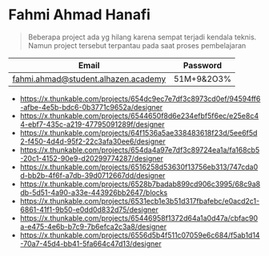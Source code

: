 # Fahmi Ahmad Hanafi 

>Beberapa project ada yg hilang karena sempat terjadi kendala teknis. Namun project tersebut terpantau pada saat proses pembelajaran

|Email|Password|
|---|---|
|fahmi.ahmad@student.alhazen.academy|51M+9&2O3%|

- https://x.thunkable.com/projects/654dc9ec7e7df3c8973cd0ef/94594ff6-afbe-4e5b-bdc6-0b3771c9652a/designer
- https://x.thunkable.com/projects/6544650f8d6e234efbf5f6ec/e25e8c44-ebf7-435c-a219-47795091289f/designer
- https://x.thunkable.com/projects/64f1536a5ae338483618f23d/5ee6f5d2-f450-4d4d-95f2-22c3afa30ee6/designer
- https://x.thunkable.com/projects/654da4a97e7df3c89724ea1a/fa168cb5-20c1-4152-90e9-d20299774287/designer
- https://x.thunkable.com/projects/6516258d53630f13756eb313/747cda0d-bb2b-4f6f-a7db-39d0712667dd/designer
- https://x.thunkable.com/projects/6528b7badab899cd906c3995/68c9a8db-5d51-4a90-a33e-443926bb2647/blocks
- https://x.thunkable.com/projects/6531ecb1e3b51d317fbafebc/e0acd2c1-6861-41f1-9b50-e0dd0d832d75/designer
- https://x.thunkable.com/projects/65446958f1372d64a1a0d47a/cbfac90a-e475-4e6b-b7c9-7b6efca2c3a8/designer
- https://x.thunkable.com/projects/6556d5b4f511c07059e6c684/f5ab1d14-70a7-45d4-bb41-5fa664c47d13/designer